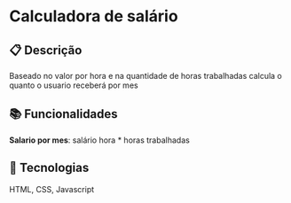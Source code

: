 # Calculadora de salário

## 📋 Descrição
Baseado no valor por hora e na quantidade de horas trabalhadas calcula o quanto o usuario 
receberá por mes

## 📚 Funcionalidades
**Salario por mes**: salário hora * horas trabalhadas 

## 🔨 Tecnologias
HTML, CSS, Javascript

